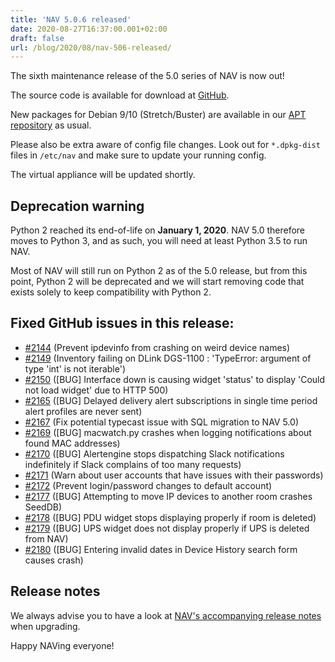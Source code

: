 ```yaml
---
title: 'NAV 5.0.6 released'
date: 2020-08-27T16:37:00.001+02:00
draft: false
url: /blog/2020/08/nav-506-released/
---
```


The sixth maintenance release of the 5.0 series of NAV is now out!

The source code is available for download at [GitHub](https://github.com/UNINETT/nav/releases).

New packages for Debian 9/10 (Stretch/Buster) are available in our [APT repository](https://nav.uninett.no/install-instructions/#debian) as usual.

Please also be extra aware of config file changes. Look out for `*.dpkg-dist` files in `/etc/nav` and make sure to update your running config.

The virtual appliance will be updated shortly.

## Deprecation warning

Python 2 reached its end-of-life on **January 1, 2020**. NAV 5.0 therefore moves to Python 3, and as such, you will need at least Python 3.5 to run NAV.

Most of NAV will still run on Python 2 as of the 5.0 release, but from this point, Python 2 will be deprecated and we will start removing code that exists solely to keep compatibility with Python 2.

## Fixed GitHub issues in this release:

*   [#2144](https://github.com/Uninett/nav/pull/2144) (Prevent ipdevinfo from crashing on weird device names)
*   [#2149](https://github.com/Uninett/nav/issues/2149) (Inventory failing on DLink DGS-1100 : 'TypeError: argument of type 'int' is not iterable')
*   [#2150](https://github.com/Uninett/nav/issues/2150) (\[BUG\] Interface down is causing widget 'status' to display 'Could not load widget' due to HTTP 500)
*   [#2165](https://github.com/Uninett/nav/issues/2165) (\[BUG\] Delayed delivery alert subscriptions in single time period alert profiles are never sent)
*   [#2167](https://github.com/Uninett/nav/pull/2167) (Fix potential typecast issue with SQL migration to NAV 5.0)
*   [#2169](https://github.com/Uninett/nav/issues/2169) (\[BUG\] macwatch.py crashes when logging notifications about found MAC addresses)
*   [#2170](https://github.com/Uninett/nav/issues/2170) (\[BUG\] Alertengine stops dispatching Slack notifications indefinitely if Slack complains of too many requests)
*   [#2171](https://github.com/Uninett/nav/pull/2171) (Warn about user accounts that have issues with their passwords)
*   [#2172](https://github.com/Uninett/nav/pull/2172) (Prevent login/password changes to default account)
*   [#2177](https://github.com/Uninett/nav/issues/2177) (\[BUG\] Attempting to move IP devices to another room crashes SeedDB)
*   [#2178](https://github.com/Uninett/nav/issues/2178) (\[BUG\] PDU widget stops displaying properly if room is deleted)
*   [#2179](https://github.com/Uninett/nav/issues/2179) (\[BUG\] UPS widget does not display properly if UPS is deleted from NAV)
*   [#2180](https://github.com/Uninett/nav/issues/2180) (\[BUG\] Entering invalid dates in Device History search form causes crash)

## Release notes

We always advise you to have a look at [NAV's accompanying release notes](https://nav.uninett.no/doc/5.0/release-notes.html#nav-5-0) when upgrading.

Happy NAVing everyone!
